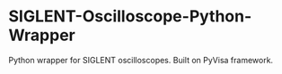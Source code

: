 # SIGLENT-Oscilloscope-Python-Wrapper
Python wrapper for SIGLENT oscilloscopes. Built on PyVisa framework.
